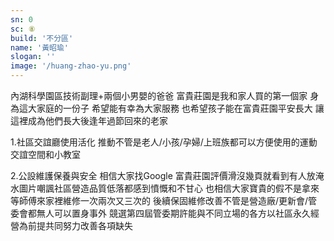 ```yaml
---
sn: 0
sc: ⑧
build: '不分區'
name: '黃昭瑜'
slogan: ''
image: '/huang-zhao-yu.png'
---
```

內湖科學園區技術副理+兩個小男嬰的爸爸
富貴莊園是我和家人買的第一個家
身為這大家庭的一份子
希望能有幸為大家服務
也希望孩子能在富貴莊園平安長大
讓這裡成為他們長大後逢年過節回來的老家

1.社區交誼廳使用活化
推動不管是老人/小孩/孕婦/上班族都可以方便使用的運動交誼空間和小教室

2.公設維護保養與安全
相信大家找Google 富貴莊園評價滑沒幾頁就看到有人放淹水圖片嘲諷社區營造品質低落都感到憤慨和不甘心
也相信大家寶貴的假不是拿來等師傅來家裡維修一次兩次又三次的
後續保固維修改善不管是營造廠/更新會/管委會都無人可以置身事外
競選第四屆管委期許能與不同立場的各方以社區永久經營為前提共同努力改善各項缺失